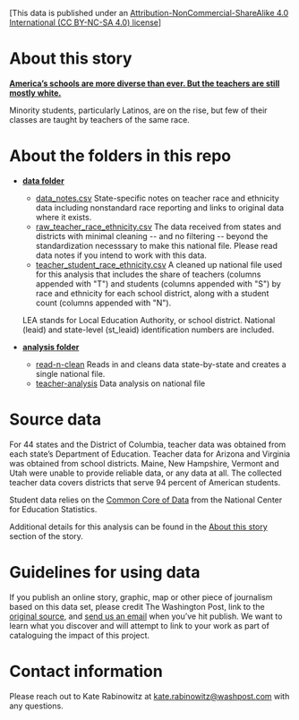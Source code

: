 [This data is published under an [Attribution-NonCommercial-ShareAlike 4.0 International (CC BY-NC-SA 4.0) license](https://creativecommons.org/licenses/by-nc-sa/4.0/)]

# About this story

**[America’s schools are more diverse than ever. But the teachers are still mostly white.](https://www.washingtonpost.com/graphics/2019/local/education/teacher-diversity/)**

Minority students, particularly Latinos, are on the rise, but few of their classes are taught by teachers of the same race.

# About the folders in this repo

* **[data folder](https://github.com/WPMedia/teacher_diversity/tree/master/data)**
  - [data_notes.csv](https://github.com/WPMedia/teacher_diversity/blob/master/data/data_notes.csv) State-specific notes on teacher race and ethnicity data including nonstandard race reporting and links to original data where it exists. 
  - [raw_teacher_race_ethnicity.csv](https://github.com/WPMedia/teacher_diversity/blob/master/data/raw_teacher_race_ethnicity.csv) The data received from states and districts with minimal cleaning -- and no filtering -- beyond the standardization necesssary to make this national file. Please read data notes if you intend to work with this data. 
   - [teacher_student_race_ethnicity.csv](https://github.com/WPMedia/teacher_diversity/blob/master/data/teacher_student_race_ethnicity.csv) A cleaned up national file used for this analysis that includes the share of teachers (columns appended with "T") and students (columns appended with "S") by race and ethnicity for each school district, along with a student count (columns appended with "N").
   
   LEA stands for Local Education Authority, or school district. National (leaid) and state-level (st_leaid) identification numbers are included.  
  

* **[analysis folder](https://github.com/WPMedia/teacher_diversity/tree/master/analysis)** 
  - [read-n-clean](https://github.com/WPMedia/teacher_diversity/blob/master/analysis/read-n-clean.R) Reads in and cleans data state-by-state and creates a single national file.
  - [teacher-analysis](https://github.com/WPMedia/teacher_diversity/blob/master/analysis/teacher-analysis.R) Data analysis on national file

# Source data

For 44 states and the District of Columbia, teacher data was obtained from each state’s Department of Education. Teacher data for Arizona and Virginia was obtained from school districts. Maine, New Hampshire, Vermont and Utah were unable to provide reliable data, or any data at all. The collected teacher data covers districts that serve 94 percent of American students. 

Student data relies on the [Common Core of Data](https://nces.ed.gov/ccd/ccddata.asp) from the National Center for Education Statistics. 


Additional details for this analysis can be found in the [About this story](https://www.washingtonpost.com/graphics/2019/local/education/teacher-diversity/) section of the story. 

# Guidelines for using data

If you publish an online story, graphic, map or other piece of journalism based on this data set, please credit The Washington Post, link to the [original source](https://www.washingtonpost.com/graphics/2019/local/school-diversity-data/), and [send us an email](mailto:maria.sanchezdiez@washpost.com) when you’ve hit publish. We want to learn what you discover and will attempt to link to your work as part of cataloguing the impact of this project.

# Contact information
Please reach out to Kate Rabinowitz at kate.rabinowitz@washpost.com with any questions. 


